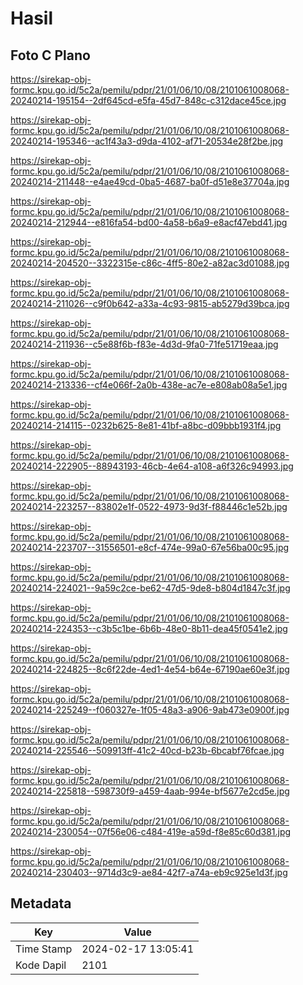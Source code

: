 # Hasil

## Foto C Plano

https://sirekap-obj-formc.kpu.go.id/5c2a/pemilu/pdpr/21/01/06/10/08/2101061008068-20240214-195154--2df645cd-e5fa-45d7-848c-c312dace45ce.jpg

https://sirekap-obj-formc.kpu.go.id/5c2a/pemilu/pdpr/21/01/06/10/08/2101061008068-20240214-195346--ac1f43a3-d9da-4102-af71-20534e28f2be.jpg

https://sirekap-obj-formc.kpu.go.id/5c2a/pemilu/pdpr/21/01/06/10/08/2101061008068-20240214-211448--e4ae49cd-0ba5-4687-ba0f-d51e8e37704a.jpg

https://sirekap-obj-formc.kpu.go.id/5c2a/pemilu/pdpr/21/01/06/10/08/2101061008068-20240214-212944--e816fa54-bd00-4a58-b6a9-e8acf47ebd41.jpg

https://sirekap-obj-formc.kpu.go.id/5c2a/pemilu/pdpr/21/01/06/10/08/2101061008068-20240214-204520--3322315e-c86c-4ff5-80e2-a82ac3d01088.jpg

https://sirekap-obj-formc.kpu.go.id/5c2a/pemilu/pdpr/21/01/06/10/08/2101061008068-20240214-211026--c9f0b642-a33a-4c93-9815-ab5279d39bca.jpg

https://sirekap-obj-formc.kpu.go.id/5c2a/pemilu/pdpr/21/01/06/10/08/2101061008068-20240214-211936--c5e88f6b-f83e-4d3d-9fa0-71fe51719eaa.jpg

https://sirekap-obj-formc.kpu.go.id/5c2a/pemilu/pdpr/21/01/06/10/08/2101061008068-20240214-213336--cf4e066f-2a0b-438e-ac7e-e808ab08a5e1.jpg

https://sirekap-obj-formc.kpu.go.id/5c2a/pemilu/pdpr/21/01/06/10/08/2101061008068-20240214-214115--0232b625-8e81-41bf-a8bc-d09bbb1931f4.jpg

https://sirekap-obj-formc.kpu.go.id/5c2a/pemilu/pdpr/21/01/06/10/08/2101061008068-20240214-222905--88943193-46cb-4e64-a108-a6f326c94993.jpg

https://sirekap-obj-formc.kpu.go.id/5c2a/pemilu/pdpr/21/01/06/10/08/2101061008068-20240214-223257--83802e1f-0522-4973-9d3f-f88446c1e52b.jpg

https://sirekap-obj-formc.kpu.go.id/5c2a/pemilu/pdpr/21/01/06/10/08/2101061008068-20240214-223707--31556501-e8cf-474e-99a0-67e56ba00c95.jpg

https://sirekap-obj-formc.kpu.go.id/5c2a/pemilu/pdpr/21/01/06/10/08/2101061008068-20240214-224021--9a59c2ce-be62-47d5-9de8-b804d1847c3f.jpg

https://sirekap-obj-formc.kpu.go.id/5c2a/pemilu/pdpr/21/01/06/10/08/2101061008068-20240214-224353--c3b5c1be-6b6b-48e0-8b11-dea45f0541e2.jpg

https://sirekap-obj-formc.kpu.go.id/5c2a/pemilu/pdpr/21/01/06/10/08/2101061008068-20240214-224825--8c6f22de-4ed1-4e54-b64e-67190ae60e3f.jpg

https://sirekap-obj-formc.kpu.go.id/5c2a/pemilu/pdpr/21/01/06/10/08/2101061008068-20240214-225249--f060327e-1f05-48a3-a906-9ab473e0900f.jpg

https://sirekap-obj-formc.kpu.go.id/5c2a/pemilu/pdpr/21/01/06/10/08/2101061008068-20240214-225546--509913ff-41c2-40cd-b23b-6bcabf76fcae.jpg

https://sirekap-obj-formc.kpu.go.id/5c2a/pemilu/pdpr/21/01/06/10/08/2101061008068-20240214-225818--598730f9-a459-4aab-994e-bf5677e2cd5e.jpg

https://sirekap-obj-formc.kpu.go.id/5c2a/pemilu/pdpr/21/01/06/10/08/2101061008068-20240214-230054--07f56e06-c484-419e-a59d-f8e85c60d381.jpg

https://sirekap-obj-formc.kpu.go.id/5c2a/pemilu/pdpr/21/01/06/10/08/2101061008068-20240214-230403--9714d3c9-ae84-42f7-a74a-eb9c925e1d3f.jpg


## Metadata

| Key        | Value               |
| ---------- | ------------------- |
| Time Stamp | 2024-02-17 13:05:41 |
| Kode Dapil | 2101                |



